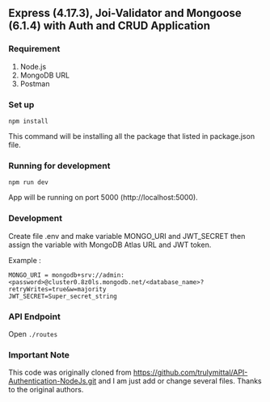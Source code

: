 ## Express (4.17.3), Joi-Validator and Mongoose (6.1.4) with Auth and CRUD Application

### Requirement

1. Node.js
2. MongoDB URL
3. Postman

### Set up

```
npm install
```

This command will be installing all the package that listed in package.json file.

### Running for development

```
npm run dev
```

App will be running on port 5000 (http://localhost:5000).

### Development

Create file .env and make variable MONGO_URI and JWT_SECRET then assign the variable with MongoDB Atlas URL and JWT token.

Example :

```
MONGO_URI = mongodb+srv://admin:<password>@cluster0.8z0ls.mongodb.net/<database_name>?retryWrites=true&w=majority
JWT_SECRET=Super_secret_string
```

### API Endpoint

Open `./routes`

### Important Note 

This code was originally cloned from https://github.com/trulymittal/API-Authentication-NodeJs.git and I am just add or change several files. Thanks to the original authors.